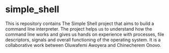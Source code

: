 # simple_shell

This is repository contains The Simple Shell project that aims to build a command line interpreter. The project helps us to understand how  the command line works and gives us hands on experience with processes, file descriptors, signals and overall functioning of the operating system. It is a collaborative work between Oluwafemi Awoyera and Chinecherem Onovo.
